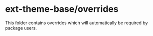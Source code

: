 # ext-theme-base/overrides

This folder contains overrides which will automatically be required by package users.
